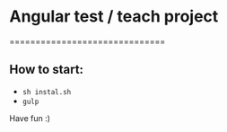 # Angular test / teach project
==============================

## How to start:
- ```sh instal.sh```
- ```gulp```

Have fun :)

